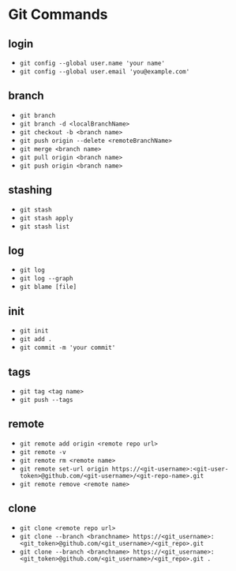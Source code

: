 # Git Commands

## login
- ```git config --global user.name 'your name'```
- ```git config --global user.email 'you@example.com'```

## branch
- ```git branch```
- ```git branch -d <localBranchName>```
- ```git checkout -b <branch name>```
- ```git push origin --delete <remoteBranchName>```
- ```git merge <branch name>```
- ```git pull origin <branch name>```
- ```git push origin <branch name>```

## stashing
- ```git stash```
- ```git stash apply```
- ```git stash list```

## log
- ```git log```
- ```git log --graph```
- ```git blame [file]```

## init
- ```git init```
- ```git add .```
- ```git commit -m 'your commit'```

## tags
- ```git tag <tag name>```
- ```git push --tags```

## remote
- ```git remote add origin <remote repo url>```
- ```git remote -v```
- ```git remote rm <remote name>```
- ```git remote set-url origin https://<git-username>:<git-user-token>@github.com/<git-username>/<git-repo-name>.git```
- ```git remote remove <remote name>```

## clone
- ```git clone <remote repo url>```
- ```git clone --branch <branchname> https://<git_username>:<git_token>@github.com/<git_username>/<git_repo>.git```
- ```git clone --branch <branchname> https://<git_username>:<git_token>@github.com/<git_username>/<git_repo>.git .```
